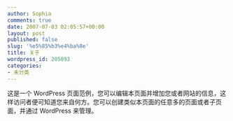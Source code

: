 ```yaml
---
author: Sophia
comments: true
date: 2007-07-03 02:05:57+00:00
layout: post
published: false
slug: '%e5%85%b3%e4%ba%8e'
title: 关于
wordpress_id: 205093
categories:
- 未分类
---
```


这是一个 WordPress 页面范例，您可以编辑本页面并增加您或者网站的信息，这样访问者便可知道您来自何方。您可以创建类似本页面的任意多的页面或者子页面，并通过 WordPress 来管理。
